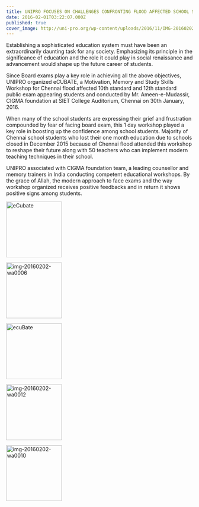 ```yaml
---
title: UNIPRO FOCUSES ON CHALLENGES CONFRONTING FLOOD AFFECTED SCHOOL STUDENTS
date: 2016-02-01T03:22:07.000Z
published: true
cover_image: http://uni-pro.org/wp-content/uploads/2016/11/IMG-20160202-WA0012-1.jpg
---
```


Establishing a sophisticated education system must have been an extraordinarily daunting task for any society. Emphasizing its principle in the significance of education and the role it could play in social renaissance and advancement would shape up the future career of students.

Since Board exams play a key role in achieving all the above objectives, UNIPRO organized eCUBATE, a Motivation, Memory and Study Skills Workshop for Chennai flood affected 10th standard and 12th standard public exam appearing students and conducted by Mr. Ameen-e-Mudassir, CIGMA foundation at SIET College Auditorium, Chennai on 30th January, 2016.

When many of the school students are expressing their grief and frustration compounded by fear of facing board exam, this 1 day workshop played a key role in boosting up the confidence among school students. Majority of Chennai school students who lost their one month education due to schools closed in December 2015 because of Chennai flood attended this workshop to reshape their future along with 50 teachers who can implement modern teaching techniques in their school.

UNIPRO associated with CIGMA foundation team, a leading counsellor and memory trainers in India conducting competent educational workshops. By the grace of Allah, the modern approach to face exams and the way workshop organized receives positive feedbacks and in return it shows positive signs among students.

<img width="150" height="150" src="http://uni-pro.org/wp-content/uploads/2016/11/IMG-20160202-WA0004-150x150.jpg" class="attachment-thumbnail size-thumbnail" alt="eCubate" srcset="http://uni-pro.org/wp-content/uploads/2016/11/IMG-20160202-WA0004-150x150.jpg 150w, http://uni-pro.org/wp-content/uploads/2016/11/IMG-20160202-WA0004-100x100.jpg 100w, http://uni-pro.org/wp-content/uploads/2016/11/IMG-20160202-WA0004-200x200.jpg 200w, http://uni-pro.org/wp-content/uploads/2016/11/IMG-20160202-WA0004-350x350.jpg 350w" sizes="(max-width: 150px) 100vw, 150px">

<p><img width="150" height="150" src="http://uni-pro.org/wp-content/uploads/2016/11/IMG-20160202-WA0006-150x150.jpg" class="attachment-thumbnail size-thumbnail" alt="img-20160202-wa0006" srcset="http://uni-pro.org/wp-content/uploads/2016/11/IMG-20160202-WA0006-150x150.jpg 150w, http://uni-pro.org/wp-content/uploads/2016/11/IMG-20160202-WA0006-100x100.jpg 100w, http://uni-pro.org/wp-content/uploads/2016/11/IMG-20160202-WA0006-200x200.jpg 200w, http://uni-pro.org/wp-content/uploads/2016/11/IMG-20160202-WA0006-350x350.jpg 350w" sizes="(max-width: 150px) 100vw, 150px"></p>

<p><img width="150" height="150" src="http://uni-pro.org/wp-content/uploads/2016/11/IMG-20160202-WA0009-150x150.jpg" class="attachment-thumbnail size-thumbnail" alt="ecuBate" srcset="http://uni-pro.org/wp-content/uploads/2016/11/IMG-20160202-WA0009-150x150.jpg 150w, http://uni-pro.org/wp-content/uploads/2016/11/IMG-20160202-WA0009-100x100.jpg 100w, http://uni-pro.org/wp-content/uploads/2016/11/IMG-20160202-WA0009-200x200.jpg 200w, http://uni-pro.org/wp-content/uploads/2016/11/IMG-20160202-WA0009-350x350.jpg 350w" sizes="(max-width: 150px) 100vw, 150px"></p>

<p><img width="150" height="150" src="http://uni-pro.org/wp-content/uploads/2016/11/IMG-20160202-WA0012-1-150x150.jpg" class="attachment-thumbnail size-thumbnail" alt="img-20160202-wa0012" srcset="http://uni-pro.org/wp-content/uploads/2016/11/IMG-20160202-WA0012-1-150x150.jpg 150w, http://uni-pro.org/wp-content/uploads/2016/11/IMG-20160202-WA0012-1-100x100.jpg 100w, http://uni-pro.org/wp-content/uploads/2016/11/IMG-20160202-WA0012-1-200x200.jpg 200w, http://uni-pro.org/wp-content/uploads/2016/11/IMG-20160202-WA0012-1-350x350.jpg 350w" sizes="(max-width: 150px) 100vw, 150px"></p>

<p><img width="150" height="150" src="http://uni-pro.org/wp-content/uploads/2016/11/IMG-20160202-WA0010-150x150.jpg" class="attachment-thumbnail size-thumbnail" alt="img-20160202-wa0010" srcset="http://uni-pro.org/wp-content/uploads/2016/11/IMG-20160202-WA0010-150x150.jpg 150w, http://uni-pro.org/wp-content/uploads/2016/11/IMG-20160202-WA0010-100x100.jpg 100w, http://uni-pro.org/wp-content/uploads/2016/11/IMG-20160202-WA0010-200x200.jpg 200w, http://uni-pro.org/wp-content/uploads/2016/11/IMG-20160202-WA0010-350x350.jpg 350w" sizes="(max-width: 150px) 100vw, 150px"></p>

